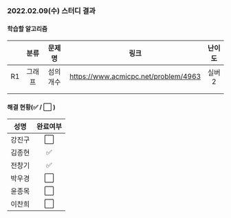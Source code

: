### 2022.02.09(수) 스터디 결과

#### 학습할 알고리즘

|      |  분류  |  문제명   |                 링크                 | 난이도 |
| :--: | :----: | :-------: | :----------------------------------: | :----: |
|  R1  | 그래프 | 섬의 개수 | https://www.acmicpc.net/problem/4963 | 실버2  |
|      |        |           |                                      |        |
|      |        |           |                                      |        |

#### 해결 현황(:white_check_mark: / :white_large_square:  )

|  성명  |       완료여부       |
| :----: | :------------------: |
| 강진구 | :white_large_square: |
| 김종현 | :white_check_mark: |
| 전창기 | :white_check_mark: |
| 박우경 | :white_large_square: |
| 윤종목 | :white_large_square: |
| 이찬희 |  :white_large_square:  |

